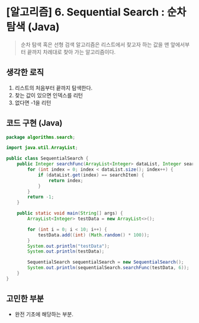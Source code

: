 # [알고리즘] 6. Sequential Search : 순차탐색 (Java)

> 순차 탐색 혹은 선형 검색 알고리즘은 리스트에서 찾고자 하는 값을 맨 앞에서부터 끝까지 차례대로 찾아 가는 알고리즘이다.

## 생각한 로직

1. 리스트의 처음부터 끝까지 탐색한다.
2. 찾는 값이 있으면 인덱스를 리턴
3. 없다면 -1을 리턴

## 코드 구현 (Java)

```java
package algorithms.search;

import java.util.ArrayList;

public class SequentialSearch {
    public Integer searchFunc(ArrayList<Integer> dataList, Integer searchItem) {
        for (int index = 0; index < dataList.size(); index++) {
            if (dataList.get(index) == searchItem) {
                return index;
            }
        }
        return -1;
    }

    public static void main(String[] args) {
        ArrayList<Integer> testData = new ArrayList<>();

        for (int i = 0; i < 10; i++) {
            testData.add((int) (Math.random() * 100));
        }
        System.out.println("testData");
        System.out.println(testData);

        SequentialSearch sequentialSearch = new SequentialSearch();
        System.out.println(sequentialSearch.searchFunc(testData, 6));
    }
}

```

## 고민한 부분

- 완전 기초에 해당하는 부분.